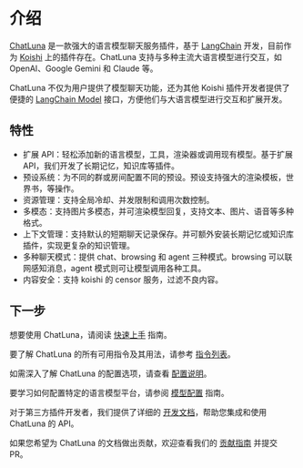 # 介绍

[ChatLuna](https://github.com/ChatLunaLab/chatluna) 是一款强大的语言模型聊天服务插件，基于 [LangChain](https://github.com/langchain-ai/langchainjs) 开发，目前作为 [Koishi](https://koishi.chat/zh-CN/) 上的插件存在。ChatLuna 支持与多种主流大语言模型进行交互，如 OpenAI、Google Gemini 和 Claude 等。

ChatLuna 不仅为用户提供了模型聊天功能，还为其他 Koishi 插件开发者提供了便捷的 [LangChain Model](https://js.langchain.com/docs/concepts/#chat-models) 接口，方便他们与大语言模型进行交互和扩展开发。

## 特性

- 扩展 API：轻松添加新的语言模型，工具，渲染器或调用现有模型。基于扩展 API，我们开发了长期记忆，知识库等插件。
- 预设系统：为不同的群或房间配置不同的预设。预设支持强大的渲染模板，世界书，等操作。
- 资源管理：支持全局冷却、并发限制和调用次数控制。
- 多模态：支持图片多模态，并可渲染模型回复，支持文本、图片、语音等多种格式。
- 上下文管理：支持默认的短期聊天记录保存。并可额外安装长期记忆或知识库插件，实现更复杂的知识管理。
- 多种聊天模式：提供 chat、browsing 和 agent 三种模式。browsing 可以联网感知消息，agent 模式则可让模型调用各种工具。
- 内容安全：支持 koishi 的 censor 服务，过滤不良内容。

## 下一步

想要使用 ChatLuna，请阅读 [快速上手](/guide/getting-started) 指南。

要了解 ChatLuna 的所有可用指令及其用法，请参考 [指令列表](/guide/useful-commands)。

如需深入了解 ChatLuna 的配置选项，请查看 [配置说明](/guide/useful-configurations.html)。

要学习如何配置特定的语言模型平台，请参阅 [模型配置](/guide/configure-model-platform/introduction.html) 指南。

对于第三方插件开发者，我们提供了详细的 [开发文档](/development/introduction)，帮助您集成和使用 ChatLuna 的 API。

如果您希望为 ChatLuna 的文档做出贡献，欢迎查看我们的 [贡献指南](https://github.com/ChatLunaLab/doc) 并提交 PR。
